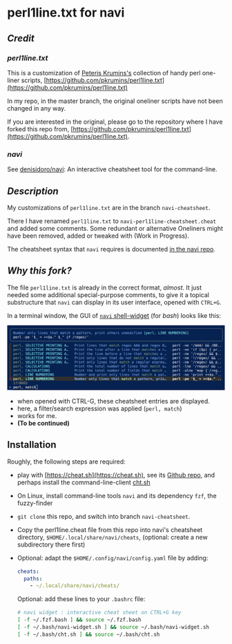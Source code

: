# perl1line.txt for navi

## *Credit*

### *perl1line.txt*

This is a customization of [Peteris Krumins's](http://www.catonmat.net/)   collection of handy perl one-liner scripts, [https://github.com/pkrumins/perl1line.txt](https://github.com/pkrumins/perl1line.txt)

In my repo, in the master branch, the original oneliner scripts have not been changed in any way.

If you are interested in the original, please go to the repository where I have forked this repo from, [https://github.com/pkrumins/perl1line.txt](https://github.com/pkrumins/perl1line.txt).

### *navi*

See [denisidoro/navi](https://github.com/denisidoro/navi): An interactive cheatsheet tool for the command-line.

## *Description*

My customizations of `perl1line.txt` are in the branch `navi-cheatsheet`.

There I have renamed `perl1line.txt` to `navi-perl1line-cheatsheet.cheat` and added some comments. Some redundant or alternative Oneliners might have been removed, added or tweaked with (Work in Progress).

The cheatsheet syntax that `navi` requires  is documented [in the navi repo](https://github.com/denisidoro/navi/blob/master/docs/cheatsheet_syntax.md).

## *Why this fork?*

The file `perl1line.txt` is already in the correct format, *almost*. It just needed some additional special-purpose comments, to give it a topical substructure that `navi` can display in its user interface, opened with `CTRL+G`.

In a terminal window, the GUI of [`navi` shell-widget](https://github.com/denisidoro/navi/blob/master/docs/installation.md#installing-the-shell-widget) (for *bash*) looks like this:

![Userinterface of navi-cheatsheet](./userinterface--navi-cheatsheet-tool--perl-oneliners.png)

- when opened with CTRL-G, these cheatsheet entries are displayed.
- here, a filter/search expression was applied (`perl, match`)
- works for me.
- **(To be continued)**

## Installation

Roughly, the following steps are required:

- play with [https://cheat.sh](https://cheat.sh), see its [Github repo](https://github.com/chubin/cheat.sh), and perhaps install the command-line-client [cht.sh](https://github.com/chubin/cheat.sh#command-line-client-chtsh)
- On Linux, install command-line tools `navi` and its dependency `fzf`, the fuzzy-finder
- `git clone` this repo, and switch into branch `navi-cheatsheet`.
- Copy the perl1line.cheat file from this repo into navi's cheatsheet directory, `$HOME/.local/share/navi/cheats`, (optional: create a new subdirectory there first)
- Optional: adapt the `$HOME/.config/navi/config.yaml` file by adding:  

   ```yml
   cheats:
     paths:
       - ~/.local/share/navi/cheats/
   ```
  
  Optional: add these lines to your `.bashrc` file:

   ```sh
   # navi widget : interactive cheat sheet on CTRL+G key
   [ -f ~/.fzf.bash ] && source ~/.fzf.bash
   [ -f ~/.bash/navi-widget.sh ] && source ~/.bash/navi-widget.sh
   [ -f ~/.bash/cht.sh ] && source ~/.bash/cht.sh 
    ```
